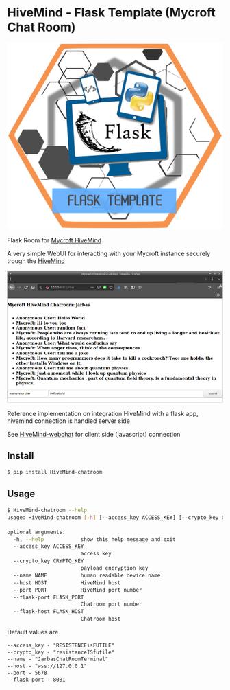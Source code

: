 # HiveMind - Flask Template (Mycroft Chat Room)

![logo](./flask.png)

Flask Room for [Mycroft HiveMind](https://github.com/JarbasSkills/skill-hivemind)

A very simple WebUI for interacting with your Mycroft instance securely trough the [HiveMind](https://github.com/OpenJarbas/HiveMind-core)

![](./chatroom.png)


Reference implementation on integration HiveMind with a flask app, hivemind connection is handled server side

See [HiveMind-webchat](https://github.com/OpenJarbas/HiveMind-webchat) for client side (javascript) connection


## Install

```bash
$ pip install HiveMind-chatroom
```
## Usage

```bash
$ HiveMind-chatroom --help
usage: HiveMind-chatroom [-h] [--access_key ACCESS_KEY] [--crypto_key CRYPTO_KEY] [--name NAME] [--host HOST] [--port PORT] [--flask-port FLASK_PORT] [--flask-host FLASK_HOST]

optional arguments:
  -h, --help            show this help message and exit
  --access_key ACCESS_KEY
                        access key
  --crypto_key CRYPTO_KEY
                        payload encryption key
  --name NAME           human readable device name
  --host HOST           HiveMind host
  --port PORT           HiveMind port number
  --flask-port FLASK_PORT
                        Chatroom port number
  --flask-host FLASK_HOST
                        Chatroom host

```

Default values are

```
--access_key - "RESISTENCEisFUTILE"
--crypto_key - "resistanceISfutile"
--name - "JarbasChatRoomTerminal"
--host - "wss://127.0.0.1"
--port - 5678
--flask-port - 8081

```